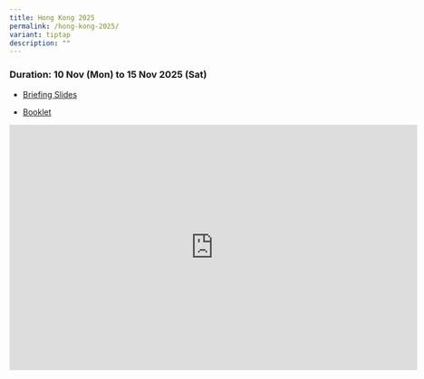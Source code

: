```yaml
---
title: Hong Kong 2025
permalink: /hong-kong-2025/
variant: tiptap
description: ""
---
```

<h3>Duration: 10 Nov (Mon) to 15 Nov 2025 (Sat)</h3>
<ul data-tight="true" class="tight">
<li>
<p><a href="/files/YSS_HKSZ_pre_trip_briefing__final_.pdf" rel="noopener noreferrer nofollow" target="_blank">Briefing Slides</a>
</p>
</li>
<li>
<p><a href="/files/YSS_HKSZ_bb_2025__final_.pdf" rel="noopener noreferrer nofollow" target="_blank">Booklet</a>
</p>
</li>
</ul>
<p></p>
<div class="iframe-wrapper">
<iframe height="434" width="720" allowfullscreen="true" frameborder="0" src="https://docs.google.com/presentation/d/e/2PACX-1vTgUBWJteZpFSlmbDmi7CMUA4WhhwsurOKKGfdLdt0uVeMaa3GEFRDRgRJlrYJbZzcc9mwaTXAKNfNx/pubembed?start=true&amp;loop=true&amp;delayms=3000"></iframe>
</div>
<p></p>
